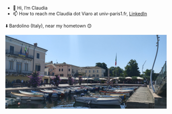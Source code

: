 - 👋 Hi, I’m Claudia
- 📫 How to reach me Claudia dot Viaro at univ-paris1.fr, [LinkedIn](https://www.linkedin.com/in/claudia-viaro/)

:arrow_down: Bardolino (Italy), near my hometown :blush:
 
<img src="https://github.com/claudia-viaro/claudia-viaro/blob/main/utils/IMG20220703104638__.jpg?raw=true" width="600">

<!---
claudia-viaro/claudia-viaro is a ✨ special ✨ repository because its `README.md` (this file) appears on your GitHub profile.
You can click the Preview link to take a look at your changes.
--->
